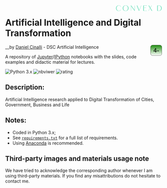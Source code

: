 <img src="./img/logoconvexbrancomini.png"  align="right"/>


# Artificial Intelligence and Digital Transformation
<img src="./img/logoboxverde.png" align="right"/>


__by [Daniel Cinalli](http://www.cinalli.com.br) - DSC Artificial Intelligence



A repository of [Jupyter](https://www.jupyter.org)/[IPython](https://www.ipython.org) notebooks with the slides, code examples and didactic material for lectures.

![Python 3.x](https://img.shields.io/badge/python-3.x-green.svg)
![nbviwer](https://img.shields.io/badge/view%20in-nbviewer-orange.svg)
![rating](https://img.shields.io/badge/cool-★★★★★-blue)


## Description:
Artificial Intelligence research applied to Digital Transformation of Cities, Government, Business and Life


## Notes:

* Coded in Python 3.x;
* See [`requirements.txt`](https://github.com/lmarti/machine-learning/blob/master/requirements.txt) for a full list of requirements.
* Using [Anaconda](https://www.continuum.io/downloads) is recommended.

## Third-party images and materials usage note

We have tried to acknowledge the corresponding author whenever I am using third-party materials. If you find any misattributions do not hesitate to contact me.
